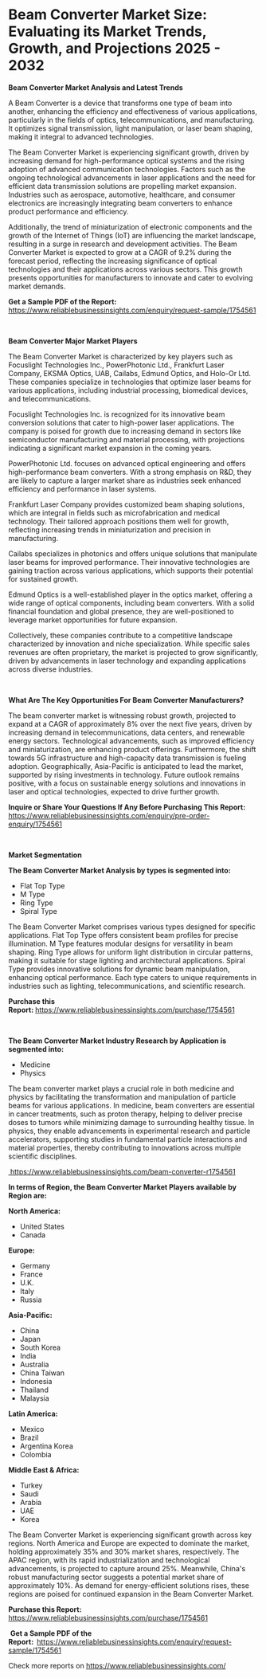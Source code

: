 <p><h1>Beam Converter Market Size: Evaluating its Market Trends, Growth, and Projections 2025 - 2032</h1></p><p><strong>Beam Converter Market Analysis and Latest Trends</strong></p>
<p><p>A Beam Converter is a device that transforms one type of beam into another, enhancing the efficiency and effectiveness of various applications, particularly in the fields of optics, telecommunications, and manufacturing. It optimizes signal transmission, light manipulation, or laser beam shaping, making it integral to advanced technologies.</p><p>The Beam Converter Market is experiencing significant growth, driven by increasing demand for high-performance optical systems and the rising adoption of advanced communication technologies. Factors such as the ongoing technological advancements in laser applications and the need for efficient data transmission solutions are propelling market expansion. Industries such as aerospace, automotive, healthcare, and consumer electronics are increasingly integrating beam converters to enhance product performance and efficiency.</p><p>Additionally, the trend of miniaturization of electronic components and the growth of the Internet of Things (IoT) are influencing the market landscape, resulting in a surge in research and development activities. The Beam Converter Market is expected to grow at a CAGR of 9.2% during the forecast period, reflecting the increasing significance of optical technologies and their applications across various sectors. This growth presents opportunities for manufacturers to innovate and cater to evolving market demands.</p></p>
<p><strong>Get a Sample PDF of the Report:&nbsp;</strong> <a href="https://www.reliablebusinessinsights.com/enquiry/request-sample/1754561?utm_campaign=2789&utm_medium=2&utm_source=Github&utm_content=ia&utm_term=06042025&utm_id=beam-converter">https://www.reliablebusinessinsights.com/enquiry/request-sample/1754561</a></p>
<p>&nbsp;</p>
<p><strong>Beam Converter Major Market Players</strong></p>
<p><p>The Beam Converter Market is characterized by key players such as Focuslight Technologies Inc., PowerPhotonic Ltd., Frankfurt Laser Company, EKSMA Optics, UAB, Cailabs, Edmund Optics, and Holo-Or Ltd. These companies specialize in technologies that optimize laser beams for various applications, including industrial processing, biomedical devices, and telecommunications.</p><p>Focuslight Technologies Inc. is recognized for its innovative beam conversion solutions that cater to high-power laser applications. The company is poised for growth due to increasing demand in sectors like semiconductor manufacturing and material processing, with projections indicating a significant market expansion in the coming years.</p><p>PowerPhotonic Ltd. focuses on advanced optical engineering and offers high-performance beam converters. With a strong emphasis on R&D, they are likely to capture a larger market share as industries seek enhanced efficiency and performance in laser systems.</p><p>Frankfurt Laser Company provides customized beam shaping solutions, which are integral in fields such as microfabrication and medical technology. Their tailored approach positions them well for growth, reflecting increasing trends in miniaturization and precision in manufacturing.</p><p>Cailabs specializes in photonics and offers unique solutions that manipulate laser beams for improved performance. Their innovative technologies are gaining traction across various applications, which supports their potential for sustained growth.</p><p>Edmund Optics is a well-established player in the optics market, offering a wide range of optical components, including beam converters. With a solid financial foundation and global presence, they are well-positioned to leverage market opportunities for future expansion.</p><p>Collectively, these companies contribute to a competitive landscape characterized by innovation and niche specialization. While specific sales revenues are often proprietary, the market is projected to grow significantly, driven by advancements in laser technology and expanding applications across diverse industries.</p></p>
<p>&nbsp;</p>
<p><strong>What Are The Key Opportunities For Beam Converter Manufacturers?</strong></p>
<p><p>The beam converter market is witnessing robust growth, projected to expand at a CAGR of approximately 8% over the next five years, driven by increasing demand in telecommunications, data centers, and renewable energy sectors. Technological advancements, such as improved efficiency and miniaturization, are enhancing product offerings. Furthermore, the shift towards 5G infrastructure and high-capacity data transmission is fueling adoption. Geographically, Asia-Pacific is anticipated to lead the market, supported by rising investments in technology. Future outlook remains positive, with a focus on sustainable energy solutions and innovations in laser and optical technologies, expected to drive further growth.</p></p>
<p><strong>Inquire or Share Your Questions If Any Before Purchasing This Report:</strong> <a href="https://www.reliablebusinessinsights.com/enquiry/pre-order-enquiry/1754561?utm_campaign=2789&utm_medium=2&utm_source=Github&utm_content=ia&utm_term=06042025&utm_id=beam-converter">https://www.reliablebusinessinsights.com/enquiry/pre-order-enquiry/1754561</a></p>
<p>&nbsp;</p>
<p><strong>Market Segmentation</strong></p>
<p><strong>The Beam Converter Market Analysis by types is segmented into:</strong></p>
<p><ul><li>Flat Top Type</li><li>M Type</li><li>Ring Type</li><li>Spiral Type</li></ul></p>
<p><p>The Beam Converter Market comprises various types designed for specific applications. Flat Top Type offers consistent beam profiles for precise illumination. M Type features modular designs for versatility in beam shaping. Ring Type allows for uniform light distribution in circular patterns, making it suitable for stage lighting and architectural applications. Spiral Type provides innovative solutions for dynamic beam manipulation, enhancing optical performance. Each type caters to unique requirements in industries such as lighting, telecommunications, and scientific research.</p></p>
<p><strong>Purchase this Report:&nbsp;</strong><a href="https://www.reliablebusinessinsights.com/purchase/1754561?utm_campaign=2789&utm_medium=2&utm_source=Github&utm_content=ia&utm_term=06042025&utm_id=beam-converter">https://www.reliablebusinessinsights.com/purchase/1754561</a></p>
<p>&nbsp;</p>
<p><strong>The Beam Converter Market Industry Research by Application is segmented into:</strong></p>
<p><ul><li>Medicine</li><li>Physics</li></ul></p>
<p><p>The beam converter market plays a crucial role in both medicine and physics by facilitating the transformation and manipulation of particle beams for various applications. In medicine, beam converters are essential in cancer treatments, such as proton therapy, helping to deliver precise doses to tumors while minimizing damage to surrounding healthy tissue. In physics, they enable advancements in experimental research and particle accelerators, supporting studies in fundamental particle interactions and material properties, thereby contributing to innovations across multiple scientific disciplines.</p></p>
<p><a href="https://www.reliablebusinessinsights.com/beam-converter-r1754561?utm_campaign=2789&utm_medium=2&utm_source=Github&utm_content=ia&utm_term=06042025&utm_id=beam-converter">&nbsp;https://www.reliablebusinessinsights.com/beam-converter-r1754561</a></p>
<p><strong>In terms of Region, the Beam Converter Market Players available by Region are:</strong></p>
<p>
    <p> <strong> North America: </strong>
        <ul>
            <li>United States</li>
            <li>Canada</li>
        </ul>
        </p> 
    <p> <strong> Europe: </strong>
        <ul>
            <li>Germany</li>
            <li>France</li>
            <li>U.K.</li>
            <li>Italy</li>
            <li>Russia</li>
        </ul>
        </p> 
    <p> <strong> Asia-Pacific: </strong>
        <ul>
            <li>China</li>
            <li>Japan</li>
            <li>South Korea</li>
            <li>India</li>
            <li>Australia</li>
            <li>China Taiwan</li>
            <li>Indonesia</li>
            <li>Thailand</li>
            <li>Malaysia</li>
        </ul>
        </p> 
    <p> <strong> Latin America: </strong>
        <ul>
            <li>Mexico</li>
            <li>Brazil</li>
            <li>Argentina Korea</li>
            <li>Colombia</li>
        </ul>
        </p> 
    <p> <strong> Middle East & Africa: </strong>
        <ul>
            <li>Turkey</li>
            <li>Saudi</li>
            <li>Arabia</li>
            <li>UAE</li>
            <li>Korea</li>
        </ul>
    </p>
    </p>
<p><p>The Beam Converter Market is experiencing significant growth across key regions. North America and Europe are expected to dominate the market, holding approximately 35% and 30% market shares, respectively. The APAC region, with its rapid industrialization and technological advancements, is projected to capture around 25%. Meanwhile, China's robust manufacturing sector suggests a potential market share of approximately 10%. As demand for energy-efficient solutions rises, these regions are poised for continued expansion in the Beam Converter Market.</p></p>
<p><strong>Purchase this Report: </strong><a href="https://www.reliablebusinessinsights.com/purchase/1754561?utm_campaign=2789&utm_medium=2&utm_source=Github&utm_content=ia&utm_term=06042025&utm_id=beam-converter">https://www.reliablebusinessinsights.com/purchase/1754561</a></p>
<p>&nbsp;<strong>Get a Sample PDF of the Report:&nbsp;&nbsp;</strong><a href="https://www.reliablebusinessinsights.com/enquiry/request-sample/1754561?utm_campaign=2789&utm_medium=2&utm_source=Github&utm_content=ia&utm_term=06042025&utm_id=beam-converter">https://www.reliablebusinessinsights.com/enquiry/request-sample/1754561</a></p>
<p><strong></strong></p>
<p>Check more reports on <a href="https://www.reliablebusinessinsights.com/?utm_campaign=2789&utm_medium=2&utm_source=Github&utm_content=ia&utm_term=06042025&utm_id=beam-converter">https://www.reliablebusinessinsights.com/</a></p>